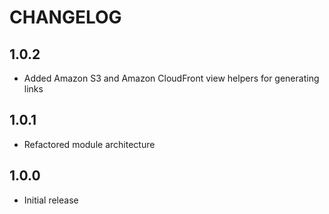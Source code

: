 CHANGELOG
=========

## 1.0.2

* Added Amazon S3 and Amazon CloudFront view helpers for generating links

## 1.0.1

* Refactored module architecture

## 1.0.0

* Initial release
